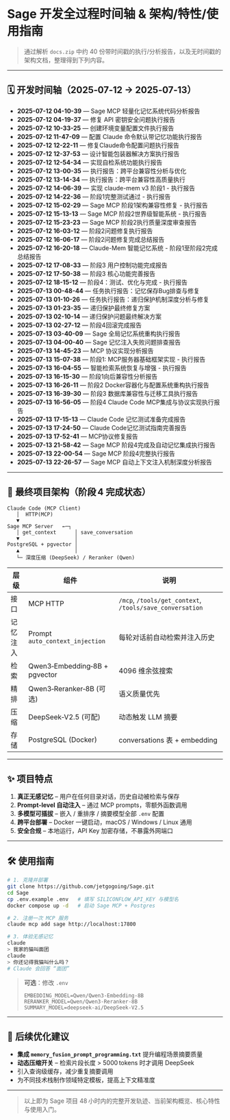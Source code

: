 # Sage 开发全过程时间轴 & 架构/特性/使用指南

> 通过解析 `docs.zip` 中约 40 份带时间戳的执行/分析报告，以及无时间戳的架构文档，整理得到下列内容。

---

## 🗓️ 开发时间轴（2025‑07‑12 → 2025‑07‑13）

- **2025-07-12 04-10-39** — Sage MCP 轻量化记忆系统代码分析报告
- **2025-07-12 04-19-37** — 修复 API 密钥安全问题执行报告
- **2025-07-12 10-33-25** — 创建环境变量配置文件执行报告
- **2025-07-12 11-47-09** — 配置 Claude 命令默认带记忆功能执行报告
- **2025-07-12 12-22-11** — 修复Claude命令配置问题执行报告
- **2025-07-12 12-37-53** — 设计智能包装器解决方案执行报告
- **2025-07-12 12-54-34** — 实现自检系统功能执行报告
- **2025-07-12 13-00-35** — 执行报告：跨平台兼容性分析与优化
- **2025-07-12 13-14-34** — 执行报告：跨平台兼容性高质量执行
- **2025-07-12 14-06-39** — 实现 claude-mem v3 阶段1 - 执行报告
- **2025-07-12 14-22-36** — 阶段1完整测试通过 - 执行报告
- **2025-07-12 15-02-29** — Sage MCP 阶段1架构兼容性修复 - 执行报告
- **2025-07-12 15-13-13** — Sage MCP 阶段2世界级智能系统 - 执行报告
- **2025-07-12 15-23-23** — Sage MCP 阶段2执行质量深度审查报告
- **2025-07-12 16-03-12** — 阶段2问题修复执行报告
- **2025-07-12 16-06-17** — 阶段2问题修复完成总结报告
- **2025-07-12 16-20-18** — Claude-Mem 智能记忆系统 - 阶段1至阶段2完成总结报告
- **2025-07-12 17-08-33** — 阶段3 用户控制功能完成报告
- **2025-07-12 17-50-38** — 阶段3 核心功能完善报告
- **2025-07-12 18-15-12** — 阶段4：测试、优化与完成 - 执行报告
- **2025-07-13 00-48-44** — 任务执行报告：记忆保存Bug排查与修复
- **2025-07-13 01-10-26** — 任务执行报告：递归保护机制深度分析与修复
- **2025-07-13 01-23-35** — 递归保护最终修复方案
- **2025-07-13 02-10-14** — 递归保护问题最终解决方案
- **2025-07-13 02-27-12** — 阶段4回滚完成报告
- **2025-07-13 03-40-09** — Sage 全局记忆系统重构执行报告
- **2025-07-13 04-00-40** — Sage 记忆注入失败问题排查报告
- **2025-07-13 14-45-23** — MCP 协议实现分析报告
- **2025-07-13 15-07-38** — 阶段1: MCP服务器基础框架实现 - 执行报告
- **2025-07-13 16-04-55** — 智能检索系统恢复与增强 - 执行报告
- **2025-07-13 16-15-30** — 阶段1向后兼容性分析报告
- **2025-07-13 16-26-11** — 阶段2 Docker容器化与配置系统重构执行报告
- **2025-07-13 16-39-30** — 阶段3 数据库兼容性与迁移工具执行报告
- **2025-07-13 16-56-05** — 阶段4 Claude Code MCP集成与协议实现执行报告
- **2025-07-13 17-15-13** — Claude Code 记忆测试准备完成报告
- **2025-07-13 17-24-50** — Claude Code记忆测试指南完善报告
- **2025-07-13 17-52-41** — MCP协议修复报告
- **2025-07-13 21-58-42** — Sage MCP 阶段4完成及自动记忆集成执行报告
- **2025-07-13 22-00-54** — Sage MCP 阶段4完整执行报告
- **2025-07-13 22-26-57** — Sage MCP 自动上下文注入机制深度分析报告

---

## 🧱 最终项目架构（阶段 4 完成状态）

```
Claude Code (MCP Client)
   │  HTTP(MCP)
   ▼
Sage MCP Server   ←─┐
   │ get_context      │ save_conversation
   ▼                  │
PostgreSQL + pgvector │
   ▲                  │
   └─ 深度压缩 (DeepSeek) / Reranker (Qwen)
```

| 层级 | 组件 | 说明 |
|------|------|------|
| 接口 | MCP HTTP | `/mcp`, `/tools/get_context`, `/tools/save_conversation` |
| 记忆注入 | Prompt `auto_context_injection` | 每轮对话前自动检索并注入历史 |
| 检索 | Qwen3‑Embedding‑8B + pgvector | 4096 维余弦搜索 |
| 精排 | Qwen3‑Reranker‑8B (可选) | 语义质量优先 |
| 压缩 | DeepSeek‑V2.5 (可配) | 动态触发 LLM 摘要 |
| 存储 | PostgreSQL (Docker) | conversations 表 + embedding |

---

## ✨ 项目特点

1. **真正无感记忆** – 用户在任何目录对话，历史自动被检索与保存  
2. **Prompt‑level 自动注入** – 通过 MCP prompts，零额外函数调用  
3. **多模型可插拔** – 嵌入 / 重排序 / 摘要模型全部 `.env` 配置  
4. **跨平台部署** – Docker 一键启动，macOS / Windows / Linux 通用  
5. **安全合规** – 本地运行，API Key 加密存储，不暴露外网端口  

---

## 🛠️ 使用指南

```bash
# 1. 克隆并部署
git clone https://github.com/jetgogoing/Sage.git
cd Sage
cp .env.example .env   # 填写 SILICONFLOW_API_KEY 与模型名
docker compose up -d   # 启动 Sage MCP + Postgres

# 2. 注册一次 MCP 服务
claude mcp add sage http://localhost:17800

# 3. 体验无感记忆
claude
> 我家的猫叫面团
claude
> 你还记得我猫叫什么吗？
# Claude 会回答 “面团”
```

> **可选**：修改 `.env`  
> ```dotenv
> EMBEDDING_MODEL=Qwen/Qwen3-Embedding-8B
> RERANKER_MODEL=Qwen/Qwen3-Reranker-8B
> SUMMARY_MODEL=deepseek-ai/DeepSeek-V2.5
> ```

---

## 🔧 后续优化建议

- **集成 `memory_fusion_prompt_programming.txt`** 提升编程场景摘要质量  
- **动态压缩开关** – 检索片段长度 > 5000 tokens 时才调用 DeepSeek  
- 引入查询级缓存，减少重复摘要调用  
- 为不同技术栈制作领域特定模板，提高上下文精准度  

---

> 以上即为 Sage 项目 48 小时内的完整开发轨迹、当前架构概览、核心特性与使用入门。
